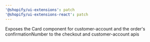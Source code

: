 ```yaml
---
'@shopify/ui-extensions': patch
'@shopify/ui-extensions-react': patch
---
```


Exposes the Card component for customer-account and the order's confirmationNumber to the checkout and customer-account apis
